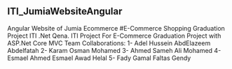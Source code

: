 ## ITI_JumiaWebsiteAngular
Angular Website of Jumia Ecommerce 
#E-Commerce Shopping Graduation Project ITI .Net Qena.
ITI Project For E-Commerce Graduation Project with ASP.Net Core MVC
Team Collaborations:
1- Adel Hussein AbdElazeem Abdelfatah
2- Karam Osman Mohamed
3- Ahmed Sameh Ali Mohamed
4- Esmael Ahmed Esmael Awad Helal
5- Fady Gamal Faltas Gendy
